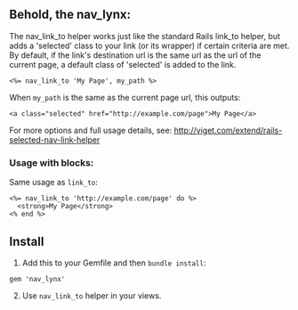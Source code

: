 ## Behold, the nav_lynx:

The nav_link_to helper works just like the standard Rails link_to helper, but adds a 'selected' class to your link (or its wrapper) if certain criteria are met. By default, if the link's destination url is the same url as the url of the current page, a default class of 'selected' is added to the link.

    <%= nav_link_to 'My Page', my_path %>

When `my_path` is the same as the current page url, this outputs:

    <a class="selected" href="http://example.com/page">My Page</a>

For more options and full usage details, see: http://viget.com/extend/rails-selected-nav-link-helper

### Usage with blocks:

Same usage as `link_to`:

    <%= nav_link_to 'http://example.com/page' do %>
      <strong>My Page</strong>
    <% end %>

## Install

1. Add this to your Gemfile and then `bundle install`:
  <pre><code>gem 'nav_lynx'</code></pre>
2. Use `nav_link_to` helper in your views.
